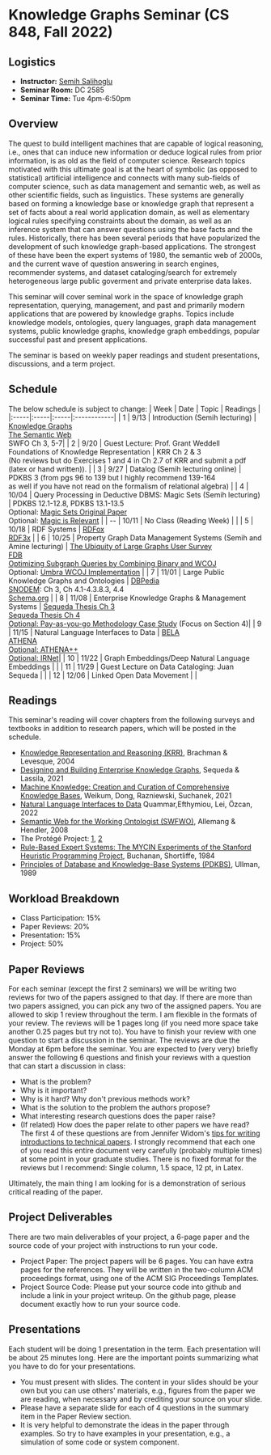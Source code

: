 # Knowledge Graphs Seminar (CS 848, Fall 2022)

## Logistics
+ **Instructor:** [Semih Salihoglu](https://cs.uwaterloo.ca/~ssalihog/)
+ **Seminar Room:** DC 2585
+ **Seminar Time:** Tue 4pm-6:50pm

## Overview
The quest to build intelligent machines that are capable of logical reasoning, i.e., ones that can 
induce new information  or deduce logical rules from prior information, is as old as the field of 
computer science. Research topics motivated with this ultimate goal is at the heart of 
symbolic (as opposed to statistical) artificial intelligence and connects with many sub-fields 
of computer science, such as data management and semantic web, as well as other scientific fields,
such as linguistics. These systems are generally based on forming a knowledge base or 
knowledge graph that represent a set of facts about a real world application domain,
as well as elementary logical rules specifying constraints about the domain, as well
as an inference system that can answer questions using the base facts and the rules.
Historically, there has been several periods that have popularized the development of such 
knowledge graph-based applications. The strongest of these have been the expert systems of 1980,
the semantic web of 2000s, and the current wave of question answering in search engines, 
recommender systems, and dataset cataloging/search for extremely heterogeneous 
large public goverment and private enterprise data lakes.

This seminar will cover seminal work in the space of knowledge graph representation, querying,
management, and past and primarily modern applications that are powered by knowledge graphs.
Topics include knowledge models, ontologies, query languages, graph data management systems,
public knowledge graphs, knowledge graph embeddings, popular successful past and present
applications. 

The seminar is based on weekly paper readings and student presentations, discussions, and
a term project. 

## Schedule
The below schedule is subject to change:
| Week | Date | Topic | Readings |
|:-----|:-----|:-----|:------------|
| 1 | 9/13 | Introduction (Semih lecturing) |  [Knowledge Graphs](https://dl.acm.org/doi/10.1145/3418294) <br/> [The Semantic Web](https://www.jstor.org/stable/26059207?seq=1#metadata_info_tab_contents) <br/> SWFO Ch 3, 5-7|
| 2 | 9/20 | Guest Lecture: Prof. Grant Weddell  <br/> Foundations of Knowledge Representation | KRR Ch 2 & 3 <br/> (No reviews but do Exercises 1 and 4 in Ch 2.7 of KRR and submit a pdf (latex or hand written)). |
| 3 | 9/27 | Datalog (Semih lecturing online) |  PDKBS 3 (from pgs 96 to 139 but I highly recommend 139-164 <br /> as well if you have not read on the formalism of relational algebra) |
| 4 | 10/04   | Query Processing in Deductive DBMS: Magic Sets (Semih lecturing) | PDKBS 12.1-12.8, PDKBS 13.1-13.5 <br/> Optional: [Magic Sets Original Paper](https://dl.acm.org/doi/10.1145/6012.15399) <br/> Optional: [Magic is Relevant](https://dl.acm.org/doi/abs/10.1145/93605.98734) |
| -- | 10/11   | No Class (Reading Week) | |
| 5 | 10/18   | RDF Systems | [RDFox](https://link.springer.com/content/pdf/10.1007/978-3-319-25010-6_1.pdf) <br/> [RDF3x](https://dl.acm.org/doi/10.14778/1453856.1453927) |
| 6 | 10/25   | Property Graph Data Management Systems (Semih and Amine lecturing) | [The Ubiquity of Large Graphs User Survey](https://cs.uwaterloo.ca/~jimmylin/publications/Sahu_etal_VLDBJ2019.pdf) <br/> [FDB](http://vldb.org/pvldb/vol5/p1232_nurzhanbakibayev_vldb2012.pdf) <br/> [Optimizing Subgraph Queries by Combining Binary and WCOJ](https://www.vldb.org/pvldb/vol12/p1692-mhedhbi.pdf) <br/> Optional: [Umbra WCOJ Implementation](https://db.in.tum.de/~freitag/papers/p1891-freitag.pdf) |
| 7 | 11/01   | Large Public Knowledge Graphs and Ontologies | [DBPedia](https://www.researchgate.net/publication/259828897_DBpedia_-_A_Large-scale_Multilingual_Knowledge_Base_Extracted_from_Wikipedia) <br/> [SNODEM](https://link.springer.com/book/10.1007/978-981-287-895-3): Ch 3, Ch 4.1-4.3.8.3, 4.4 <br/> [Schema.org](https://queue.acm.org/detail.cfm?id=2857276) |
| 8 | 11/08   | Enterprise Knowledge Graphs & Management Systems | [Sequeda Thesis Ch 3](https://repositories.lib.utexas.edu/bitstream/handle/2152/30537/SEQUEDA-DISSERTATION-2015.pdf) <br/> [Sequeda Thesis Ch 4](https://repositories.lib.utexas.edu/bitstream/handle/2152/30537/SEQUEDA-DISSERTATION-2015.pdf) <br/> [Optional: Pay-as-you-go Methodology Case Study](https://github.com/juansequeda/papers/blob/master/iswc2019.pdf) (Focus on Section 4)|
| 9 | 11/15   | Natural Language Interfaces to Data | [BELA](https://download.hrz.tu-darmstadt.de/pub/FB20/Dekanat/Publikationen/UKP/76500354.pdf) <br/> [ATHENA](http://www.vldb.org/pvldb/vol9/p1209-saha.pdf) <br/> [Optional: ATHENA++](http://www.vldb.org/pvldb/vol13/p2747-sen.pdf) <br/> [Optional: IRNet](https://aclanthology.org/P19-1444.pdf)|
| 10 | 11/22   | Graph Embeddings/Deep Natural Language Embeddings  | |
| 11 | 11/29   |  Guest Lecture on Data Cataloging: Juan Sequeda  | |
| 12 | 12/06   | Linked Open Data Movement | |

## Readings

This seminar's reading will cover chapters from the following surveys and textbooks in addition to research papers, which will be posted in the schedule.
+ [Knowledge Representation and Reasoning (KRR)](https://www.cin.ufpe.br/~mtcfa/files/in1122/Knowledge%20Representation%20and%20Reasoning.pdf), Brachman \& Levesque, 2004
+ [Designing and Building Enterprise Knowledge Graphs](https://link.springer.com/book/10.1007/978-3-031-01916-6), Sequeda \& Lassila, 2021
+ [Machine Knowledge: Creation and Curation of Comprehensive Knowledge Bases](https://www.nowpublishers.com/article/Details/DBS-064), Weikum, Dong, Razniewski, Suchanek, 2021
+ [Natural Language Interfaces to Data](https://www.nowpublishers.com/article/Details/DBS-078) Quammar,Efthymiou, Lei, Özcan, 2022
+ [Semantic Web for the Working Ontologist (SWFWO)](https://tinyurl.com/2p9672s2), Allemang \& Hendler, 2008
+ The Protégé Project: [1](https://perso.liris.cnrs.fr/amille/enseignements/MasterCode/IC_IA/session2/protege_evolution.pdf), [2](https://dl.acm.org/doi/pdf/10.1145/2757001.2757003)
+ [Rule-Based Expert Systems: The MYCIN Experiments of the Stanford Heuristic Programming Project](https://people.dbmi.columbia.edu/~ehs7001/Buchanan-Shortliffe-1984/MYCIN%20Book.htm), Buchanan, Shortliffe, 1984
+ [Principles of Database and Knowledge-Base Systems (PDKBS)](https://www.sti-innsbruck.at/sites/default/files/Knowledge-Representation-Search-and-Rules/principles-of-database-and-knowledge-base-systems-volume-1-1.pdf), Ullman, 1989


## Workload Breakdown
+ Class Participation: 15%
+ Paper Reviews: 20%
+ Presentation: 15%
+ Project: 50%

## Paper Reviews
For each seminar (except the first 2 seminars) we will be writing two reviews for two of the papers 
assigned to that day. If there are more than two papers assigned, you can pick any two of 
the assigned papers. You are allowed to skip 1 review throughout the term. I am flexible in the formats of your
review.  The reviews will be 1 pages long (if you need more space take another 0.25 pages but try not to). 
You have to finish your review with 
one question to start a discussion in the seminar. The reviews are due the Monday at 6pm before the seminar. 
You are expected to (very very) briefly answer the following 6 questions and finish your reviews with a
question that can start a discussion in class:

+ What is the problem?
+ Why is it important?
+ Why is it hard? Why don't previous methods work?
+ What is the solution to the problem the authors propose?
+ What interesting research questions does the paper raise?
+ (If related) How does the paper relate to other papers we have read?
The first 4 of these questions are from Jennifer 
Widom's [tips for writing introductions to technical papers](https://cs.stanford.edu/people/widom/paper-writing.html). 
I strongly recommend that each one of you read this entire document 
very carefully (probably multiple times) at some point in your graduate studies. There is no fixed format for the reviews 
but I recommend: Single column, 1.5 space, 12 pt, in Latex.

Ultimately, the main thing I am looking for is a demonstration of serious critical reading of the paper.

## Project Deliverables
There are two main deliverables of your project, a 6-page paper and the source code of your project 
with instructions to run your code.
+ Project Paper: The project papers will be 6 pages. You can have extra pages for the references.
They will be written in the two-column ACM proceedings format, using one of the ACM SIG Proceedings Templates.
+ Project Source Code: Please put your source code into github and include a link in your project writeup. 
On the github page, please document exactly how to run your source code.


## Presentations
Each student will be doing 1 presentation in the term. Each presentation will be about 25 minutes long. 
Here are the important points summarizing what you have to do for your presentations.

+ You must present with slides. The content in your slides should be your own but you can use others' materials, e.g., 
figures from the paper we are reading, when necessary and by crediting your source on your slide.
+ Please have a separate slide for each of 4 questions in the summary item in the Paper Review section.
+ It is very helpful to demonstrate the ideas in the paper through examples. So try to have examples in your presentation, e.g., a simulation of some code or system component.
